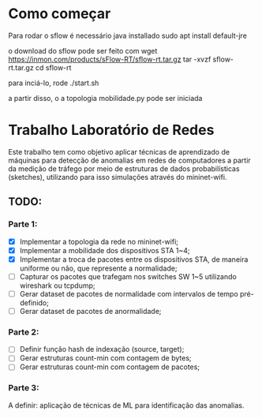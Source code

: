 # Como começar
Para rodar o sflow é necessário java installado
sudo apt install default-jre

o download do sflow pode ser feito com
wget https://inmon.com/products/sFlow-RT/sflow-rt.tar.gz
tar -xvzf sflow-rt.tar.gz
cd sflow-rt

para inciá-lo, rode
./start.sh

a partir disso, o a topologia mobilidade.py pode ser iniciada

# Trabalho Laboratório de Redes

Este trabalho tem como objetivo aplicar técnicas de aprendizado de máquinas para detecção de anomalias em redes de computadores a partir da medição de tráfego por meio de estruturas de dados probabilísticas (sketches), utilizando para isso simulações através do mininet-wifi.

## TODO:
### Parte 1:
- [x] Implementar a topologia da rede no mininet-wifi;
- [x] Implementar a mobilidade dos dispositivos STA 1~4;
- [x] Implementar a troca de pacotes entre os dispositivos STA, de maneira uniforme ou não, que represente a normalidade;
- [ ] Capturar os pacotes que trafegam nos switches SW 1~5 utilizando wireshark ou tcpdump;
- [ ] Gerar dataset de pacotes de normalidade com intervalos de tempo pré-definido;
- [ ] Gerar dataset de pacotes de anormalidade;

### Parte 2:
- [ ] Definir função hash de indexação (source, target);
- [ ] Gerar estruturas count-min com contagem de bytes;
- [ ] Gerar estruturas count-min com contagem de pacotes;

### Parte 3:
A definir: aplicação de técnicas de ML para identificação das anomalias.
